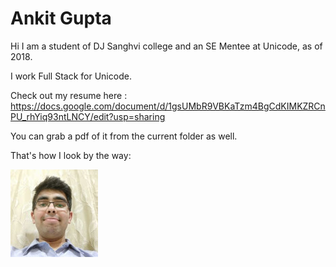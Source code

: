 # Ankit Gupta

Hi I am a student of DJ Sanghvi college and an SE Mentee at Unicode, as of 2018.

I work Full Stack for Unicode.

Check out my resume here : https://docs.google.com/document/d/1gsUMbR9VBKaTzm4BgCdKIMKZRCnPU_rhYiq93ntLNCY/edit?usp=sharing

You can grab a pdf of it from the current folder as well.

That's how I look by the way:

![picture](./picture.jpg)
